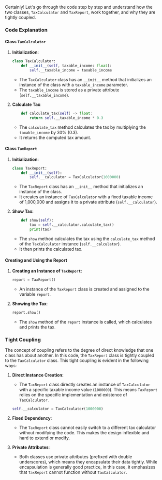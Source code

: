 Certainly! Let's go through the code step by step and understand how the two classes, `TaxCalculator` and `TaxReport`, work together, and why they are tightly coupled.

### Code Explanation

#### Class `TaxCalculator`

1. **Initialization**:
    ```python
    class TaxCalculator:
        def __init__(self, taxable_income: float):
            self.__taxable_income = taxable_income
    ```
    - The `TaxCalculator` class has an `__init__` method that initializes an instance of the class with a `taxable_income` parameter.
    - The `taxable_income` is stored as a private attribute (`self.__taxable_income`).

2. **Calculate Tax**:
    ```python
        def calculate_tax(self) -> float:
            return self.__taxable_income * 0.3
    ```
    - The `calculate_tax` method calculates the tax by multiplying the `taxable_income` by 30% (0.3).
    - It returns the computed tax amount.

#### Class `TaxReport`

1. **Initialization**:
    ```python
    class TaxReport:
        def __init__(self):
            self.__calculator = TaxCalculator(1000000)
    ```
    - The `TaxReport` class has an `__init__` method that initializes an instance of the class.
    - It creates an instance of `TaxCalculator` with a fixed taxable income of 1,000,000 and assigns it to a private attribute (`self.__calculator`).

2. **Show Tax**:
    ```python
        def show(self):
            tax = self.__calculator.calculate_tax()
            print(tax)
    ```
    - The `show` method calculates the tax using the `calculate_tax` method of the `TaxCalculator` instance (`self.__calculator`).
    - It then prints the calculated tax.

#### Creating and Using the Report

1. **Creating an Instance of `TaxReport`**:
    ```python
    report = TaxReport()
    ```
    - An instance of the `TaxReport` class is created and assigned to the variable `report`.

2. **Showing the Tax**:
    ```python
    report.show()
    ```
    - The `show` method of the `report` instance is called, which calculates and prints the tax.

### Tight Coupling

The concept of coupling refers to the degree of direct knowledge that one class has about another. In this code, the `TaxReport` class is tightly coupled to the `TaxCalculator` class. This tight coupling is evident in the following ways:

1. **Direct Instance Creation**:
    - The `TaxReport` class directly creates an instance of `TaxCalculator` with a specific taxable income value (`1000000`). This means `TaxReport` relies on the specific implementation and existence of `TaxCalculator`.

    ```python
    self.__calculator = TaxCalculator(1000000)
    ```

2. **Fixed Dependency**:
    - The `TaxReport` class cannot easily switch to a different tax calculator without modifying the code. This makes the design inflexible and hard to extend or modify.

3. **Private Attributes**:
    - Both classes use private attributes (prefixed with double underscores), which means they encapsulate their data tightly. While encapsulation is generally good practice, in this case, it emphasizes that `TaxReport` cannot function without `TaxCalculator`.
